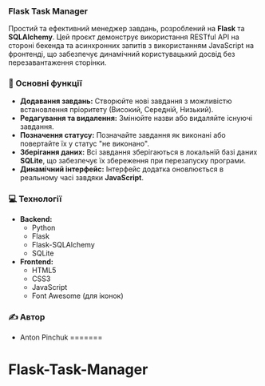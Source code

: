 ### Flask Task Manager

Простий та ефективний менеджер завдань, розроблений на **Flask** та **SQLAlchemy**. Цей проєкт демонструє використання RESTful API на стороні бекенда та асинхронних запитів з використанням JavaScript на фронтенді, що забезпечує динамічний користувацький досвід без перезавантаження сторінки.

### 🚀 Основні функції

  * **Додавання завдань:** Створюйте нові завдання з можливістю встановлення пріоритету (Високий, Середній, Низький).
  * **Редагування та видалення:** Змінюйте назви або видаляйте існуючі завдання.
  * **Позначення статусу:** Позначайте завдання як виконані або повертайте їх у статус "не виконано".
  * **Зберігання даних:** Всі завдання зберігаються в локальній базі даних **SQLite**, що забезпечує їх збереження при перезапуску програми.
  * **Динамічний інтерфейс:** Інтерфейс додатка оновлюється в реальному часі завдяки **JavaScript**.

### 💻 Технології

  * **Backend:**
      * Python
      * Flask
      * Flask-SQLAlchemy
      * SQLite
  * **Frontend:**
      * HTML5
      * CSS3
      * JavaScript
      * Font Awesome (для іконок)

### ✍️ Автор

  * Anton Pinchuk
=======
# Flask-Task-Manager